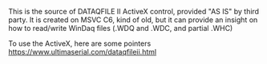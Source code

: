 This is the source of DATAQFILE II ActiveX control, provided "AS IS" by third party. It is created on MSVC C6, kind of old, but it can provide an insight on how to read/write WinDaq files (.WDQ and .WDC, and partial .WHC)

To use the ActiveX, here are some pointers https://www.ultimaserial.com/dataqfileii.html
